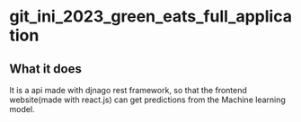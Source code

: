 # git_ini_2023_green_eats_full_application
## What it does 
It is a api made with djnago rest framework, so that the frontend website(made with react.js) can get predictions from the Machine learning model.
